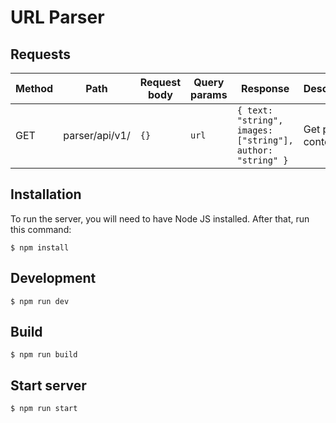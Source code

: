 # URL Parser

## Requests

| Method | Path | Request body | Query params | Response | Description
| --- | --- | --- | --- | --- | --- |
| GET  | parser/api/v1/ | ```{}``` | ```url``` | ```{ text: "string", images: ["string"], author: "string" }``` | Get page content |

## Installation

To run the server, you will need to have Node JS installed.
After that, run this command:

```
$ npm install
```

## Development

```
$ npm run dev
```

## Build

```
$ npm run build
```

## Start server

```
$ npm run start
```